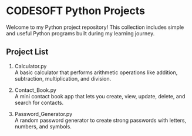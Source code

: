 # CODESOFT Python Projects

Welcome to my Python project repository! This collection includes simple and useful Python programs built during my learning journey.

## Project List

1. Calculator.py  
   A basic calculator that performs arithmetic operations like addition, subtraction, multiplication, and division.

2. Contact_Book.py  
   A mini contact book app that lets you create, view, update, delete, and search for contacts.

3. Password_Generator.py  
   A random password generator to create strong passwords with letters, numbers, and symbols.
